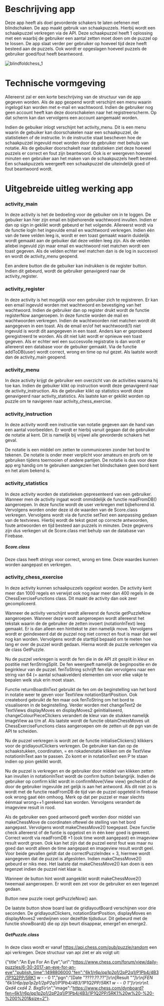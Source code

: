 # Beschrijving app

Deze app heeft als doel gevorderde schakers te laten oefenen met blindschaken. De app maakt gebruik van schaakpuzzels. Hierbij wordt een schaakpuzzel verkregen via de API. Deze schaakpuzzel heeft 1 oplossing met een waarbij de gebruiker een aantal zetten moet doen om de puzzel op te lossen. De app slaat verder per gebruiker op hoeveel tijd deze heeft besteed aan de puzzels. Ook wordt er opgeslagen hoeveel puzzels de gebruiker goed/fout heeft beantwoord.

![blindfoldchess_1](https://user-images.githubusercontent.com/36193067/41974752-18de5630-7a19-11e8-92d9-aa6266cebb10.png)

# Technische vormgeving

Allereerst zal er een korte beschrijving van de structuur van de app gegeven worden. Als de app geopend wordt verschijnt een menu waarin ingelogd kan worden met e-mail en wachtwoord. Indien de gebruiker nog geen account heeft kan deze doorschakelen naar het registreerscherm. Op dat scherm kan dan vervolgens een account aangemaakt worden.

Indien de gebuiker inlogt verschijnt het activity_menu. Dit is een menu waarin de gebuiker kan doorschakelen naar een schaakpuzzel, de statistieken of de instructie. In de instructie staat bescheven hoe de schaakpuzzel ingevuld moet worden door de gebruiker met behulp van notatie. Als de gebuiker doorschakelt naar statistieken ziet deze hoeveel puzzels er correct en fout zijn beantwoord. Ook is er weergeven hoeveel minuten een gebruiker aan het maken van de schaakpuzzels heeft besteed. Een schaakpuzzels weergeeft een schaakpuzzel die uiteindelijk goed of fout beantwoord wordt.

# Uitgebreide uitleg werking app

### activity_main

In deze activity is het de bedoeling voor de gebuiker om in te loggen. De gebuiker kan hier zijn email en bijbehorende wachtwoord invullen.
Indien er dan op sign in geklikt wordt gebeurd er het volgende. Allereerst wordt via de functie logIn het ingevulde email en wachtwoord verkregen. Indien één van de twee velden leeg is, wordt er een toast gemaakt waarin duidelijk wordt gemaakt aan de gebuiker dat deze velden leeg zijn. Als de velden allebei ingevuld zijn maar email en wachtwoord niet matchen wordt een toast gegeven. Als de velden echter wel matchen dan is de log in succesvol en wordt de activity_menu geopend.

Een andere button die de gebuiker kan indrukken is de register button. Indien dit gebeurd, wordt de gebruiker genavigeerd naar de activity_register.

### activity_register
In deze activity is het mogelijk voor een gebruiker zich te registreren. Er kan een email ingevuld worden met wachtwoord en bevestiging van het wachtwoord. Indien de gebruiker dan op register drukt wordt de functie registerNow aangeroepen. In deze functie worden de mail en wachtwoorden verkregen. Indien de wachtwoorden niet matchen wordt dit aangegeven in een toast. Als de email en/of het wachtwoord(1) niet ingevuld is wordt dit aangegeven in een toast. Anders kan er geprobeerd geregistreerd te worden. Als dit niet lukt wordt er opnieuw een toast gegeven. Als er echter wel een succesvolle registratie is dan wordt er allereerst een database voor de gebuiker gemaakt. Via de functie addToDB(user) wordt correct, wrong en time op nul gezet. Als laatste wordt dan de activity_main geopend.

### activity_menu
In deze activity krijgt de gebruiker een overzicht van de activities waarna hij toe kan. Indien de gebuiker klikt op instruction wordt deze genavigeerd naar de activity_instruction. Als de gebruiker klikt op statistics wordt deze genavigeerd naar activity_statistics. Als laatste kan er geklikt worden op puzzle om te navigeren naar activity_chess_exercise.

### activity_instruction
In deze activity wordt een instructie van notatie gegeven aan de hand van een aantal voorbeelden. Er wordt er hierbij vanuit gegaan dat de gebruiker de notatie al kent. Dit is namelijk bij vrijwel alle gevorderde schakers het geval. 

De notatie is een middel om zetten te communiceren zonder het bord te tekenen. De notatie is onder meer verplicht voor amateurs en profs om te gebruiken tijdens toernooien of andere partijen. De notatie is dus voor deze app erg handig om te gebruiken aangezien het blindschaken geen bord kent en het alom bekend is.

### activity_statistics
In deze activity worden de statistieken gepresenteerd van een gebruiker. Wanneer men de activity ingaat wordt onmiddelijk de functie readFromDB() aangeroepen. In deze functie wordt de user verkregen met bijbehorend id. Vervolgens worden onder deze id de waarden van de Score.class verkregen. Vervolgens wordt via de functie setText een aanpassing gedaan van de textviews. Hierbij wordt de tekst gezet op correcte antwoorden, foute antwoorden en tijd besteed aan puzzels in minuten. Deze gegevens zijn  dus verkegen uit de Score.class met behulp van de database van Firebase.

##### Score.class
Deze class heeft strings voor correct, wrong en time. Deze waardes kunnen worden aangepast en verkregen.

### activity_chess_exercise
In deze activity kunnen schaakpuzzels opgelost worden. De activity kent meer dan 1000 regels en verwijst ook nog naar meer dan 400 regels in de ChessExerciseFunctions class. Dit maakt de activity dan ook zeer gecompliceerd. 

Wanneer de activity verschijnt wordt allereerst de functie getPuzzleNow aangeroepen. Wanneer deze wordt aangeroepen wordt allereerst het tekstak waarin de de gebruiker de zetten invoert (notationInText) leeg gemaakt. Er is dan alleen een hinttekst te zien namelijk move. Vervolgens wordt er geindexeerd dat de puzzel nog niet correct en fout is maar dat wel nog kan worden. Vervolgens wordt de starttijd bepaald om te meten hoe lang er over de puzzel wordt gedaan. Hierna wordt de puzzle verkregen via de class GetPuzzle.

Nu de puzzel verkregen is wordt de fen die in de API zit gesplit in kleur en postitie met fenStringSplit. De fen weergeeft namelijk de beginpositie en de beginkleur van de puzzel. fenToString schrijft fen dan vervolgens naar een string van 64 (= aantal schaakvelden) elementen om voor elke vakje te bepalen welk stuk erin moet staan. 

Functie returnBoardInText gebruikt de fen om de beginstelling van het bord in notatie weer te geven voor TextView notationStartPosition. Ook createbord gebruikt de fen maar ook fenToString om het bord te visualiseren in de beginstelling. Verder worden met changeText2 de TextViews displayMoves en displayMoves2 geïnitialiseerd, changeColourPieceClickers verandert de kleur van de stukken namelijk ImageView aa t/m af. Als laatste wordt de functie obtainChessMoves uit ChessExerciseFunctions class aangeroepen om de zetten uit de pgn van de API te scheiden.

Nu de puzzel verkregen is wordt zet de functie initialiseClickers() klikkers voor de gridlayoutClickers verkregen. De gebruiker kan dan op de schaakstukken, coordinaten, = en rokadenotatie klikken om de TextView notationInText aan te passen. Zo komt er in notationText een P te staan indien op pion geklikt wordt. 

Nu de puzzel is verkregen en de gebruiker door middel van klikken zetten kan invullen in notationInText wordt de confirm button belangrijk. Indien de gebruiker op confirm klikt wordt in confirmMove(View view) gecheckt of de door de gebruiker ingevulde zet gelijk is aan het antwoord. Als dit niet zo is wordt met de functie readFromDB de tijd van de puzzel opgeteld in firebase ook wrong gaat één omhoog. Merk op dat per puzzel er maar slechts éénmaal wrong=+1 gerekend kan worden. Vervolgens verandert de imageview result in rood. 

Als de gebruiker een goed antwoord geeft worden door middel van makeChessMove de coordinaten oftewel de stelling van het bord aangepast. Vervolgens wordt makeChessMove2() toegepast. Deze functie check allereerst of de funtie is opgelost en in één keer goed is geweest. Correct wordt via readFromDB +1 (ook time wordt aangepast) en imageview result wordt groen. Ook kan het zijn dat de puzzel eerst fout was maar nu goed dan wordt alleen de time aangepast en imageview result wordt geel. Voor beide gevallen geldt dat de correctPuzzleIndex = 3, hiermee wordt aangegeven dat de puzzel is afgesloten. Indien makeChessMove2() gebeurd er niks mee. Het laatste dat makeChessMove2() kan doen is een tegenzet indien de puzzel niet klaar is.

Wanneer de button hint wordt aangeklikt wordt makeChessMove2() tweemaal aangeroepen. Er wordt een zet voor de gebruiker en een tegenzet gedaan. 

Button new puzzle roept getPuzzleNow() aan.

De laatste button show board laat de gridlayoutBoard verschijnen voor drie seconden. De gridlayoutClickers, notationStartPosition, displayMoves en displayMoves2 verdwijnen voor dezelfde tijdsduur. Dit gebeurd met de functie showBoard() die op zijn beurt disappear, emerge1 en emerge2.


##### GetPuzzle.class
In deze class wordt er vanaf https://api.chess.com/pub/puzzle/random een api verkregen. Deze structuur van api ziet er als volgt uit: 

{"title":"An Eye For An Eye","url":"https://www.chess.com/forum/view/daily-puzzles/6-30-2017-an-eye-for-an-eye","publish_time":1498806000,"fen":"6k1/r6p/pp1p2p1/2pP2q1/P1Pb4/4B3/1P1Q2PP/5RK1 w - - 0 1","pgn":"[Date \"????.??.??\"]\r\n[Result \"*\"]\r\n[FEN \"6k1/r6p/pp1p2p1/2pP2q1/P1Pb4/4B3/1P1Q2PP/5RK1 w - - 0 1\"]\r\n\r\n1. Qxd4 cxd4 2. Bxg5\r\n*","image":"https://www.chess.com/dynboard?fen=6k1/r6p/pp1p2p1/2pP2q1/P1Pb4/4B3/1P1Q2PP/5RK1%20w%20-%20-%200%201&size=2"}.
